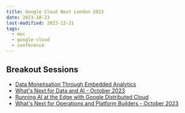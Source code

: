 ```yaml
---
title: Google Cloud Next London 2023
date: 2023-10-23
last-modified: 2023-12-21
tags:
  - moc
  - google-cloud
  - conference
---
```


## Breakout Sessions

- [Data Monetisation Through Embedded Analytics](notes/Data%20Monetisation%20Through%20Embedded%20Analytics.md)
- [What's Next for Data and AI - October 2023](notes/What's%20Next%20for%20Data%20and%20AI%20-%20October%202023.md)
- [Running AI at the Edge with Google Distributed Cloud](notes/Running%20AI%20at%20the%20Edge%20with%20Google%20Distributed%20Cloud.md)
- [What's Next for Operations and Platform Builders - October 2023](notes/What's%20Next%20for%20Operations%20and%20Platform%20Builders%20-%20October%202023.md)
